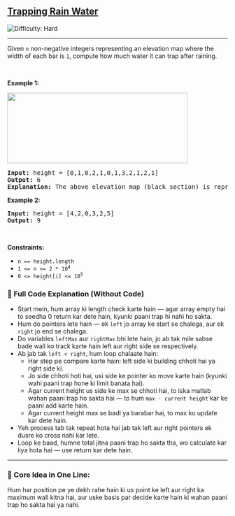 <h2><a href="https://leetcode.com/problems/trapping-rain-water">Trapping Rain Water</a></h2> <img src='https://img.shields.io/badge/Difficulty-Hard-red' alt='Difficulty: Hard' /><hr><p>Given <code>n</code> non-negative integers representing an elevation map where the width of each bar is <code>1</code>, compute how much water it can trap after raining.</p>

<p>&nbsp;</p>
<p><strong class="example">Example 1:</strong></p>
<img src="https://assets.leetcode.com/uploads/2018/10/22/rainwatertrap.png" style="width: 412px; height: 161px;" />
<pre>
<strong>Input:</strong> height = [0,1,0,2,1,0,1,3,2,1,2,1]
<strong>Output:</strong> 6
<strong>Explanation:</strong> The above elevation map (black section) is represented by array [0,1,0,2,1,0,1,3,2,1,2,1]. In this case, 6 units of rain water (blue section) are being trapped.
</pre>

<p><strong class="example">Example 2:</strong></p>

<pre>
<strong>Input:</strong> height = [4,2,0,3,2,5]
<strong>Output:</strong> 9
</pre>

<p>&nbsp;</p>
<p><strong>Constraints:</strong></p>

<ul>
	<li><code>n == height.length</code></li>
	<li><code>1 &lt;= n &lt;= 2 * 10<sup>4</sup></code></li>
	<li><code>0 &lt;= height[i] &lt;= 10<sup>5</sup></code></li>
</ul>


### 🔎 Full Code Explanation (Without Code)

- Start mein, hum array ki length check karte hain — agar array empty hai to seedha 0 return kar dete hain, kyunki paani trap hi nahi ho sakta.  
- Hum do pointers lete hain — ek `left` jo array ke start se chalega, aur ek `right` jo end se chalega.  
- Do variables `leftMax` aur `rightMax` bhi lete hain, jo ab tak mile sabse bade wall ko track karte hain left aur right side se respectively.  
- Ab jab tak `left < right`, hum loop chalaate hain:  
  - Har step pe compare karte hain: left side ki building chhoti hai ya right side ki.  
  - Jo side chhoti hoti hai, usi side ke pointer ko move karte hain (kyunki wahi paani trap hone ki limit banata hai).  
  - Agar current height us side ke max se chhoti hai, to iska matlab wahan paani trap ho sakta hai — to hum `max - current height` kar ke paani add karte hain.  
  - Agar current height max se badi ya barabar hai, to max ko update kar dete hain.  
- Yeh process tab tak repeat hota hai jab tak left aur right pointers ek dusre ko cross nahi kar lete.  
- Loop ke baad, humne total jitna paani trap ho sakta tha, wo calculate kar liya hota hai — use return kar dete hain.

---

### 🧠 Core Idea in One Line:

Hum har position pe ye dekh rahe hain ki us point ke left aur right ka maximum wall kitna hai, aur uske basis par decide karte hain ki wahan paani trap ho sakta hai ya nahi.
